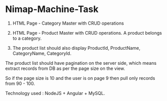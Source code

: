 # Nimap-Machine-Task
1. HTML Page - Category Master with CRUD operations

2. HTML Page - Product Master with CRUD operations. A product belongs to a category.

3. The product list should also display ProductId, ProductName, CategoryName, CategoryId.


The product list should have pagination on the server side, which means extract records from DB as per the page size on the view.


So if the page size is 10 and the user is on page 9 then pull only records from 90 - 100.

Technology used :   NodeJS + Angular + MySQL.

